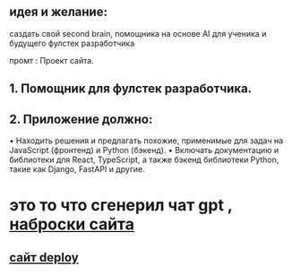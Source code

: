 ## идея и желание: 

саздать свой second brain, помощника на основе AI для ученика и будущего фулстек разработчика

промт : Проект сайта.

## 1. Помощник для фулстек разработчика.
## 2. Приложение должно:

• Находить решения и предлагать похожие, применимые для задач на JavaScript (фронтенд) и Python (бэкенд).
• Включать документацию и библиотеки для React, TypeScript, а также бэкенд библиотеки Python, такие как Django, FastAPI и другие.

# это то что сгенерил чат gpt , [наброски сайта](https://chatgpt.com/g/g-cksUvVWar-code-python-java-c-html-sql-javascript-react-web/c/e22363bd-053a-49b9-b6e3-582c3fcf9f1d) 

## [сайт deploy](https://b12.io/signup/?business_name=Помощник+для+фулстек+разработчика&business_description=AI-ассистент%2C+который+помогает+фулстек+разработчикам+решать+задачи%2C+связанные+с+JavaScript+%28фронтенд%29+и+Python+%28бэкенд%29.+Приложение+находит+решения%2C+предлагает+подходящие+библиотеки+и+документацию+для+React%2C+TypeScript%2C+а+также+Django%2C+FastAPI+и+другие+бэкенд-библиотеки+Python.&utm_medium=chat&utm_source=openai-gpt&utm_content=code-gpt&intent=ai-websites&nonce=sn:98c5dca6-91cf-415e-9a94-b71d6db043aa]())
